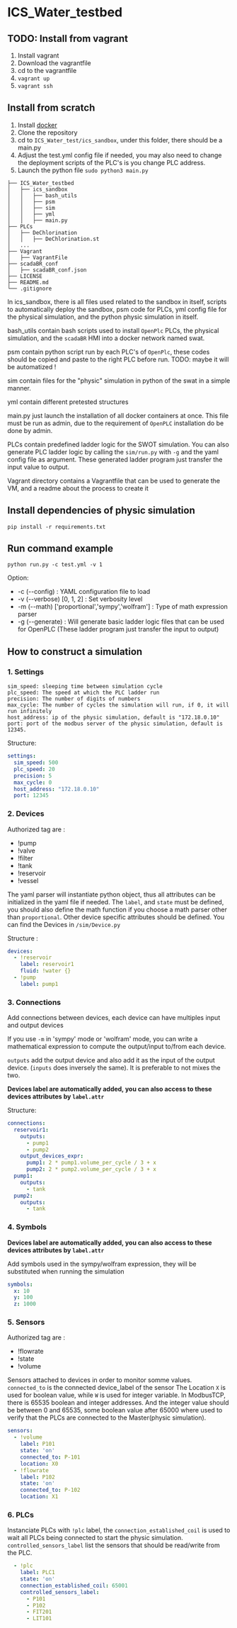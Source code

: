 # ICS_Water_testbed

## TODO: Install from vagrant
1. Install vagrant
2. Download the vagrantfile
3. cd to the vagrantfile
4. `vagrant up`
5. `vagrant ssh`

## Install from scratch
1. Install [docker](https://docs.docker.com/engine/install/)
2. Clone the repository
3. cd to `ICS_Water_test/ics_sandbox`, under this folder, there should be a main.py
4. Adjust the test.yml config file if needed, you may also need to change the deployment scripts of the PLC's is you change PLC address.
5. Launch the python file `sudo python3 main.py`
```Tree
├── ICS_Water_testbed
│   ├── ics_sandbox
│   │   ├── bash_utils
│   │   ├── psm
│   │   ├── sim
│   │   ├── yml
│   │   ├── main.py
├── PLCs
│   ├── DeChlorination
│   │   ├── DeChlorination.st
│   ...
├── Vagrant
│   ├── VagrantFile
├── scadaBR_conf
│   ├── scadaBR_conf.json
├── LICENSE
├── README.md
└── .gitignore
```
In ics_sandbox, there is all files used related to the sandbox in itself, scripts to automatically deploy the sandbox, psm code for PLCs, yml config file for the physical simulation, and the python physic simulation in itself.

bash_utils contain bash scripts used to install `OpenPlc` PLCs, the physical simulation, and the `scadaBR` HMI into a docker network named swat.

psm contain python script run by each PLC's of `OpenPlc`, these codes should be copied and paste to the right PLC before run.
TODO: maybe it will be automatized !

sim contain files for the "physic" simulation in python of the swat in a simple manner.

yml contain different pretested structures

main.py just launch the installation of all docker containers at once. This file must be run as admin, due to the requirement of `OpenPLC` installation do be done by admin.

PLCs contain predefined ladder logic for the SWOT simulation. You can also generate PLC ladder logic by calling the `sim/run.py` with `-g` and the yaml config file as argument. These generated ladder program just transfer the input value to output.

Vagrant directory contains a Vagrantfile that can be used to generate the VM, and a readme about the process to create it


## Install dependencies of physic simulation
`pip install -r requirements.txt`

## Run command example
`python run.py -c test.yml -v 1`

Option:
- -c (--config) : YAML configuration file to load
- -v (--verbose) [0, 1, 2] : Set verbosity level
- -m (--math) ['proportional','sympy','wolfram'] : Type of math expression parser
- -g (--generate) : Will generate basic ladder logic files that can be used for OpenPLC (These ladder program just transfer the input to output)
## How to construct a simulation
### 1. Settings
    sim_speed: sleeping time between simulation cycle
    plc_speed: The speed at which the PLC ladder run
    precision: The number of digits of numbers
    max_cycle: The number of cycles the simulation will run, if 0, it will run infinitely
    host_address: ip of the physic simulation, default is "172.18.0.10"
    port: port of the modbus server of the physic simulation, default is 12345.
Structure:
```yaml
settings:
  sim_speed: 500
  plc_speed: 20
  precision: 5
  max_cycle: 0
  host_address: "172.18.0.10"
  port: 12345
```
### 2. Devices
Authorized tag are :
- !pump
- !valve
- !filter
- !tank
- !reservoir
- !vessel

The yaml parser will instantiate python object, thus all attributes can be initialized in the yaml file if needed. The `label`, and `state` must be defined, you should also define the math function if you choose a math parser other than `proportional`. Other device specific attributes should be defined.
You can find the Devices in `/sim/Device.py`

Structure :
```yaml
devices:
  - !reservoir
    label: reservoir1
    fluid: !water {}
  - !pump
    label: pump1
```
### 3. Connections
Add connections between devices, each device can have multiples input and output devices

If you use `-m` in 'sympy' mode or 'wolfram' mode, you can write a mathematical expression to compute the output/input to/from each device.

`outputs` add the output device and also add it as the input of the output device. (`inputs` does inversely the same).
It is preferable to not mixes the two.


**Devices label are automatically added, you can also access to these devices attributes by `label.attr`**

Structure:
```yaml
connections:
  reservoir1:
    outputs:
      - pump1
      - pump2
    output_devices_expr:
      pump1: 2 * pump1.volume_per_cycle / 3 + x
      pump2: 2 * pump2.volume_per_cycle / 3 + x
  pump1:
    outputs:
      - tank
  pump2:
    outputs:
      - tank
```
### 4. Symbols
**Devices label are automatically added, you can also access to these devices attributes by `label.attr`**

Add symbols used in the sympy/wolfram expression, they will be substituted when running the simulation
```yaml
symbols:
  x: 10
  y: 100
  z: 1000
```
### 5. Sensors
Authorized tag are :
- !flowrate
- !state
- !volume

Sensors attached to devices in order to monitor somme values. `connected_to` is the connected device_label of the sensor
The Location `X` is used for boolean value, while `W` is used for integer variable. In ModbusTCP, there is 65535 boolean and integer addresses. And the integer value should be between 0 and 65535, some boolean value after 65000 where used to verify that the PLCs are connected to the Master(physic simulation).

```yaml
sensors:
  - !volume
    label: P101
    state: 'on'
    connected_to: P-101
    location: X0
  - !flowrate
    label: P102
    state: 'on'
    connected_to: P-102
    location: X1
```

### 6. PLCs
Instanciate PLCs with `!plc` label, the `connection_established_coil` is used to wait all PLCs being connected to start the physic simulation.
`controlled_sensors_label` list the sensors that should be read/write from the PLC.


```yaml
  - !plc
    label: PLC1
    state: 'on'
    connection_established_coil: 65001
    controlled_sensors_label:
      - P101
      - P102
      - FIT201
      - LIT101
```
